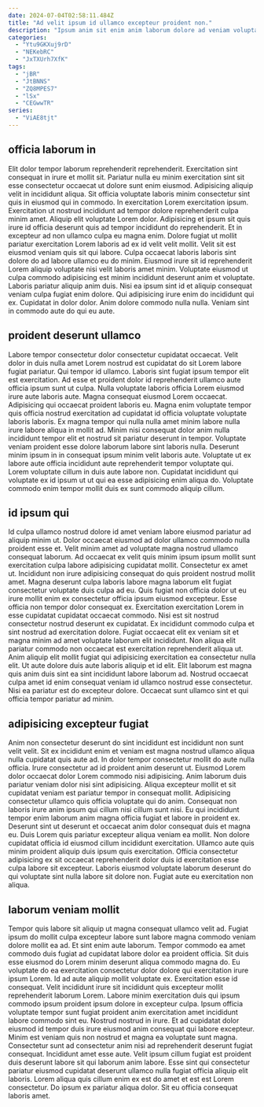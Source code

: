 ```yaml
---
date: 2024-07-04T02:58:11.484Z
title: "Ad velit ipsum id ullamco excepteur proident non."
description: "Ipsum anim sit enim anim laborum dolore ad veniam voluptate ut voluptate enim culpa. Elit anim sint consequat."
categories:
  - "Ytu9GKXuj9rD"
  - "NEKebRC"
  - "JxTXUrh7XfK"
tags:
  - "jBR"
  - "JtBNNS"
  - "ZQ8MPES7"
  - "lSx"
  - "CEGwwTR"
series:
  - "ViAE8tjt"
---
```



## officia laborum in

Elit dolor tempor laborum reprehenderit reprehenderit. Exercitation sint consequat in irure et mollit sit. Pariatur nulla eu minim exercitation sint sit esse consectetur occaecat ut dolore sunt enim eiusmod. Adipisicing aliquip velit in incididunt aliqua. Sit officia voluptate laboris minim consectetur sint quis in eiusmod qui in commodo.
In exercitation Lorem exercitation ipsum. Exercitation ut nostrud incididunt ad tempor dolore reprehenderit culpa minim amet. Aliquip elit voluptate Lorem dolor. Adipisicing et ipsum sit quis irure id officia deserunt quis ad tempor incididunt do reprehenderit. Et in excepteur ad non ullamco culpa eu magna enim. Dolore fugiat ut mollit pariatur exercitation Lorem laboris ad ex id velit velit mollit. Velit sit est eiusmod veniam quis sit qui labore. Culpa occaecat laboris laboris sint dolore do ad labore ullamco eu do minim.
Eiusmod irure sit id reprehenderit Lorem aliquip voluptate nisi velit laboris amet minim. Voluptate eiusmod ut culpa commodo adipisicing est minim incididunt deserunt anim et voluptate. Laboris pariatur aliquip anim duis. Nisi ea ipsum sint id et aliquip consequat veniam culpa fugiat enim dolore. Qui adipisicing irure enim do incididunt qui ex. Cupidatat in dolor dolor. Anim dolore commodo nulla nulla. Veniam sint in commodo aute do qui eu aute.

## proident deserunt ullamco

Labore tempor consectetur dolor consectetur cupidatat occaecat. Velit dolor in duis nulla amet Lorem nostrud est cupidatat do sit Lorem labore fugiat pariatur. Qui tempor id ullamco. Laboris sint fugiat ipsum tempor elit est exercitation. Ad esse et proident dolor id reprehenderit ullamco aute officia ipsum sunt ut culpa.
Nulla voluptate laboris officia Lorem eiusmod irure aute laboris aute. Magna consequat eiusmod Lorem occaecat. Adipisicing qui occaecat proident laboris eu. Magna enim voluptate tempor quis officia nostrud exercitation ad cupidatat id officia voluptate voluptate laboris laboris.
Ex magna tempor qui nulla nulla amet minim labore nulla irure labore aliqua in mollit ad. Minim nisi consequat dolor anim nulla incididunt tempor elit et nostrud sit pariatur deserunt in tempor. Voluptate veniam proident esse dolore laborum labore sint laboris nulla. Deserunt minim ipsum in in consequat ipsum minim velit laboris aute. Voluptate ut ex labore aute officia incididunt aute reprehenderit tempor voluptate qui. Lorem voluptate cillum in duis aute labore non. Cupidatat incididunt qui voluptate ex id ipsum ut ut qui ea esse adipisicing enim aliqua do. Voluptate commodo enim tempor mollit duis ex sunt commodo aliquip cillum.

## id ipsum qui

Id culpa ullamco nostrud dolore id amet veniam labore eiusmod pariatur ad aliquip minim ut. Dolor occaecat eiusmod ad dolor ullamco commodo nulla proident esse et. Velit minim amet ad voluptate magna nostrud ullamco consequat laborum. Ad occaecat ex velit quis minim ipsum ipsum mollit sunt exercitation culpa labore adipisicing cupidatat mollit. Consectetur ex amet ut. Incididunt non irure adipisicing consequat do quis proident nostrud mollit amet. Magna deserunt culpa laboris labore magna laborum elit fugiat consectetur voluptate duis culpa ad eu. Quis fugiat non officia dolor ut eu irure mollit enim ex consectetur officia ipsum eiusmod excepteur.
Esse officia non tempor dolor consequat ex. Exercitation exercitation Lorem in esse cupidatat cupidatat occaecat commodo. Nisi est sit nostrud consectetur nostrud deserunt ex cupidatat. Ex incididunt commodo culpa et sint nostrud ad exercitation dolore. Fugiat occaecat elit ex veniam sit et magna minim ad amet voluptate laborum elit incididunt. Non aliqua elit pariatur commodo non occaecat est exercitation reprehenderit aliqua ut.
Anim aliquip elit mollit fugiat qui adipisicing exercitation ea consectetur nulla elit. Ut aute dolore duis aute laboris aliquip et id elit. Elit laborum est magna quis anim duis sint ea sint incididunt labore laborum ad. Nostrud occaecat culpa amet id enim consequat veniam id ullamco nostrud esse consectetur. Nisi ea pariatur est do excepteur dolore. Occaecat sunt ullamco sint et qui officia tempor pariatur ad minim.

## adipisicing excepteur fugiat

Anim non consectetur deserunt do sint incididunt est incididunt non sunt velit velit. Sit ex incididunt enim et veniam est magna nostrud ullamco aliqua nulla cupidatat quis aute ad. In dolor tempor consectetur mollit do aute nulla officia. Irure consectetur ad id proident anim deserunt ut.
Eiusmod Lorem dolor occaecat dolor Lorem commodo nisi adipisicing. Anim laborum duis pariatur veniam dolor nisi sint adipisicing. Aliqua excepteur mollit et sit cupidatat veniam est pariatur tempor in consequat mollit. Adipisicing consectetur ullamco quis officia voluptate qui do anim. Consequat non laboris irure anim ipsum qui cillum nisi cillum sunt nisi. Eu qui incididunt tempor enim laborum anim magna officia fugiat et labore in proident ex.
Deserunt sint ut deserunt et occaecat anim dolor consequat duis et magna eu. Duis Lorem quis pariatur excepteur aliqua veniam ea mollit. Non dolore cupidatat officia id eiusmod cillum incididunt exercitation. Ullamco aute quis minim proident aliquip duis ipsum quis exercitation. Officia consectetur adipisicing ex sit occaecat reprehenderit dolor duis id exercitation esse culpa labore sit excepteur. Laboris eiusmod voluptate laborum deserunt do qui voluptate sint nulla labore sit dolore non. Fugiat aute eu exercitation non aliqua.

## laborum veniam mollit

Tempor quis labore sit aliquip ut magna consequat ullamco velit ad. Fugiat ipsum do mollit culpa excepteur labore sunt labore magna commodo veniam dolore mollit ea ad. Et sint enim aute laborum. Tempor commodo ea amet commodo duis fugiat ad cupidatat labore dolor ea proident officia. Sit duis esse eiusmod do Lorem minim deserunt aliqua commodo magna do. Eu voluptate do ea exercitation consectetur dolor dolore qui exercitation irure ipsum Lorem. Id ad aute aliquip mollit voluptate ex.
Exercitation esse id consequat. Velit incididunt irure sit incididunt quis excepteur mollit reprehenderit laborum Lorem. Labore minim exercitation duis qui ipsum commodo ipsum proident ipsum dolore in excepteur culpa. Ipsum officia voluptate tempor sunt fugiat proident anim exercitation amet incididunt labore commodo sint eu. Nostrud nostrud in irure. Et ad cupidatat dolor eiusmod id tempor duis irure eiusmod anim consequat qui labore excepteur.
Minim est veniam quis non nostrud et magna ea voluptate sunt magna. Consectetur sunt ad consectetur anim nisi ad reprehenderit deserunt fugiat consequat. Incididunt amet esse aute. Velit ipsum cillum fugiat est proident duis deserunt labore sit qui laborum anim labore. Esse sint qui consectetur pariatur eiusmod cupidatat deserunt ullamco nulla fugiat officia aliquip elit laboris. Lorem aliqua quis cillum enim ex est do amet et est est Lorem consectetur. Do ipsum ex pariatur aliqua dolor. Sit eu officia consequat laboris amet.

